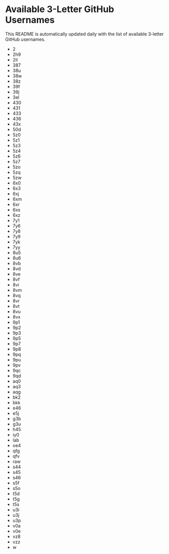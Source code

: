 # Available 3-Letter GitHub Usernames

This README is automatically updated daily with the list of available 3-letter GitHub usernames.

- 2
- 2h9
- 2il
- 387
- 38u
- 38w
- 38z
- 39f
- 39j
- 3el
- 430
- 431
- 433
- 436
- 43x
- 50d
- 5z0
- 5z1
- 5z3
- 5z4
- 5z6
- 5z7
- 5zo
- 5zq
- 5zw
- 6x0
- 6x3
- 6xj
- 6xm
- 6xr
- 6xs
- 6xz
- 7y1
- 7y6
- 7y8
- 7y9
- 7yk
- 7yy
- 8u5
- 8u6
- 8vb
- 8vd
- 8ve
- 8vf
- 8vi
- 8vm
- 8vq
- 8vr
- 8vt
- 8vu
- 8vx
- 9p1
- 9p2
- 9p3
- 9p5
- 9p7
- 9p8
- 9pq
- 9pu
- 9pv
- 9qc
- 9qd
- aq0
- aq3
- aqg
- bk2
- bkk
- e46
- e5j
- g3b
- g3u
- h45
- iy0
- lab
- oe4
- qfg
- qfv
- raw
- s44
- s45
- s46
- s5f
- s5o
- t5d
- t5g
- t5s
- u3i
- u3j
- u3p
- v0a
- v0e
- vz8
- vzz
- w
